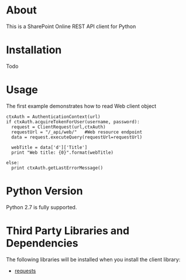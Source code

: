 # About
This is a SharePoint Online REST API client for Python


# Installation

Todo


# Usage

The first example demonstrates how to read Web client object

```
ctxAuth = AuthenticationContext(url)
if ctxAuth.acquireTokenForUser(username, password):
  request = ClientRequest(url,ctxAuth)
  requestUrl = "/_api/web/"   #Web resource endpoint
  data = request.executeQuery(requestUrl=requestUrl)

  webTitle = data['d']['Title']
  print "Web title: {0}".format(webTitle)

else:
  print ctxAuth.getLastErrorMessage()
```

# Python Version
Python 2.7 is fully supported.


# Third Party Libraries and Dependencies
The following libraries will be installed when you install the client library:
* [requests](https://github.com/kennethreitz/requests)





